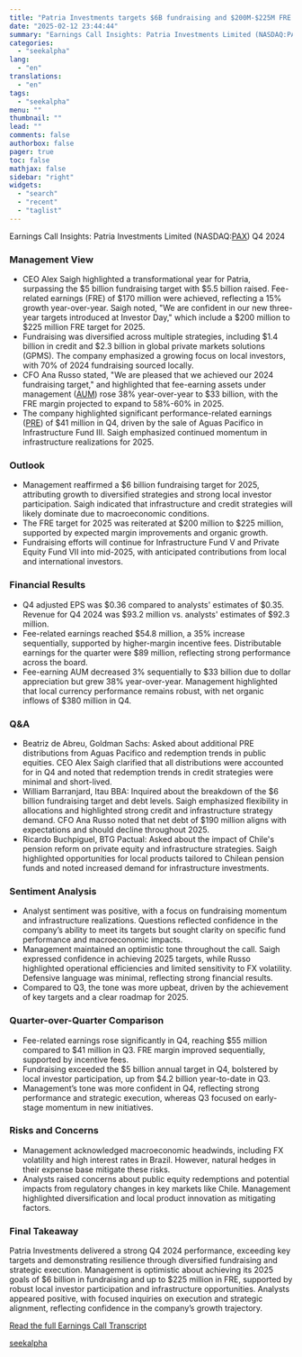 ```yaml
---
title: "Patria Investments targets $6B fundraising and $200M-$225M FRE in 2025 amid diversified growth"
date: "2025-02-12 23:44:44"
summary: "Earnings Call Insights: Patria Investments Limited (NASDAQ:PAX) Q4 2024 Management View CEO Alex Saigh highlighted a transformational year for Patria, surpassing the $5 billion fundraising target with $5.5 billion raised. Fee-related earnings (FRE) of $170 million were achieved, reflecting a 15% growth year-over-year. Saigh noted, \"We are confident in our..."
categories:
  - "seekalpha"
lang:
  - "en"
translations:
  - "en"
tags:
  - "seekalpha"
menu: ""
thumbnail: ""
lead: ""
comments: false
authorbox: false
pager: true
toc: false
mathjax: false
sidebar: "right"
widgets:
  - "search"
  - "recent"
  - "taglist"
---
```


Earnings Call Insights: Patria Investments Limited (NASDAQ:[PAX](https://seekingalpha.com/symbol/PAX "Patria Investments Limited")) Q4 2024

### Management View

* CEO Alex Saigh highlighted a transformational year for Patria, surpassing the $5 billion fundraising target with $5.5 billion raised. Fee-related earnings (FRE) of $170 million were achieved, reflecting a 15% growth year-over-year. Saigh noted, "We are confident in our new three-year targets introduced at Investor Day," which include a $200 million to $225 million FRE target for 2025.
* Fundraising was diversified across multiple strategies, including $1.4 billion in credit and $2.3 billion in global private markets solutions (GPMS). The company emphasized a growing focus on local investors, with 70% of 2024 fundraising sourced locally.
* CFO Ana Russo stated, "We are pleased that we achieved our 2024 fundraising target," and highlighted that fee-earning assets under management ([AUM](https://seekingalpha.com/symbol/AUM "Intl Sec Exch ISE Spot AUDUSD Index")) rose 38% year-over-year to $33 billion, with the FRE margin projected to expand to 58%-60% in 2025.
* The company highlighted significant performance-related earnings ([PRE](https://seekingalpha.com/symbol/PRE "Prenetics Global Limited")) of $41 million in Q4, driven by the sale of Aguas Pacifico in Infrastructure Fund III. Saigh emphasized continued momentum in infrastructure realizations for 2025.

### Outlook

* Management reaffirmed a $6 billion fundraising target for 2025, attributing growth to diversified strategies and strong local investor participation. Saigh indicated that infrastructure and credit strategies will likely dominate due to macroeconomic conditions.
* The FRE target for 2025 was reiterated at $200 million to $225 million, supported by expected margin improvements and organic growth.
* Fundraising efforts will continue for Infrastructure Fund V and Private Equity Fund VII into mid-2025, with anticipated contributions from local and international investors.

### Financial Results

* Q4 adjusted EPS was $0.36 compared to analysts' estimates of $0.35. Revenue for Q4 2024 was $93.2 million vs. analysts' estimates of $92.3 million.
* Fee-related earnings reached $54.8 million, a 35% increase sequentially, supported by higher-margin incentive fees. Distributable earnings for the quarter were $89 million, reflecting strong performance across the board.
* Fee-earning AUM decreased 3% sequentially to $33 billion due to dollar appreciation but grew 38% year-over-year. Management highlighted that local currency performance remains robust, with net organic inflows of $380 million in Q4.

### Q&A

* Beatriz de Abreu, Goldman Sachs: Asked about additional PRE distributions from Aguas Pacifico and redemption trends in public equities. CEO Alex Saigh clarified that all distributions were accounted for in Q4 and noted that redemption trends in credit strategies were minimal and short-lived.
* William Barranjard, Itau BBA: Inquired about the breakdown of the $6 billion fundraising target and debt levels. Saigh emphasized flexibility in allocations and highlighted strong credit and infrastructure strategy demand. CFO Ana Russo noted that net debt of $190 million aligns with expectations and should decline throughout 2025.
* Ricardo Buchpiguel, BTG Pactual: Asked about the impact of Chile's pension reform on private equity and infrastructure strategies. Saigh highlighted opportunities for local products tailored to Chilean pension funds and noted increased demand for infrastructure investments.

### Sentiment Analysis

* Analyst sentiment was positive, with a focus on fundraising momentum and infrastructure realizations. Questions reflected confidence in the company’s ability to meet its targets but sought clarity on specific fund performance and macroeconomic impacts.
* Management maintained an optimistic tone throughout the call. Saigh expressed confidence in achieving 2025 targets, while Russo highlighted operational efficiencies and limited sensitivity to FX volatility. Defensive language was minimal, reflecting strong financial results.
* Compared to Q3, the tone was more upbeat, driven by the achievement of key targets and a clear roadmap for 2025.

### Quarter-over-Quarter Comparison

* Fee-related earnings rose significantly in Q4, reaching $55 million compared to $41 million in Q3. FRE margin improved sequentially, supported by incentive fees.
* Fundraising exceeded the $5 billion annual target in Q4, bolstered by local investor participation, up from $4.2 billion year-to-date in Q3.
* Management’s tone was more confident in Q4, reflecting strong performance and strategic execution, whereas Q3 focused on early-stage momentum in new initiatives.

### Risks and Concerns

* Management acknowledged macroeconomic headwinds, including FX volatility and high interest rates in Brazil. However, natural hedges in their expense base mitigate these risks.
* Analysts raised concerns about public equity redemptions and potential impacts from regulatory changes in key markets like Chile. Management highlighted diversification and local product innovation as mitigating factors.

### Final Takeaway

Patria Investments delivered a strong Q4 2024 performance, exceeding key targets and demonstrating resilience through diversified fundraising and strategic execution. Management is optimistic about achieving its 2025 goals of $6 billion in fundraising and up to $225 million in FRE, supported by robust local investor participation and infrastructure opportunities. Analysts appeared positive, with focused inquiries on execution and strategic alignment, reflecting confidence in the company’s growth trajectory.

[Read the full Earnings Call Transcript](https://seekingalpha.com/symbol/PAX/earnings/transcripts)

[seekalpha](https://seekingalpha.com/news/4407182-patria-investments-targets-6b-fundraising-and-200m-225m-fre-in-2025-amid-diversified-growth)
